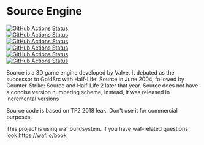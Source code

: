 # Source Engine
[![GitHub Actions Status](https://github.com/ArpaRec/source-engine/actions/workflows/hl2.yml/badge.svg)](https://github.com/ArpaRec/source-engine/actions/workflows/hl2.yml)\
[![GitHub Actions Status](https://github.com/ArpaRec/source-engine/actions/workflows/episodic.yml/badge.svg)](https://github.com/ArpaRec/source-engine/actions/workflows/episodic.yml)\
[![GitHub Actions Status](https://github.com/ArpaRec/source-engine/actions/workflows/hl2mp.yml/badge.svg)](https://github.com/ArpaRec/source-engine/actions/workflows/hl2mp.yml)\
[![GitHub Actions Status](https://github.com/ArpaRec/source-engine/actions/workflows/portal.yml/badge.svg)](https://github.com/ArpaRec/source-engine/actions/workflows/portal.yml)\
[![GitHub Actions Status](https://github.com/ArpaRec/source-engine/actions/workflows/hl1.yml/badge.svg)](https://github.com/ArpaRec/source-engine/actions/workflows/hl1.yml)\
[![GitHub Actions Status](https://github.com/ArpaRec/source-engine/actions/workflows/cstrike.yml/badge.svg)](https://github.com/ArpaRec/source-engine/actions/workflows/cstrike.yml)
 

Source is a 3D game engine developed by Valve.
It debuted as the successor to GoldSrc with Half-Life: Source in June 2004,
followed by Counter-Strike: Source and Half-Life 2 later that year.
Source does not have a concise version numbering scheme; instead, it was released in incremental versions

Source code is based on TF2 2018 leak. Don't use it for commercial purposes.

This project is using waf buildsystem. If you have waf-related questions look https://waf.io/book